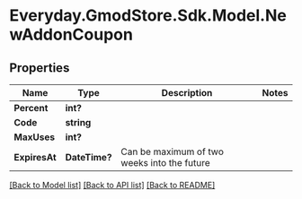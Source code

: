 # Everyday.GmodStore.Sdk.Model.NewAddonCoupon
## Properties

Name | Type | Description | Notes
------------ | ------------- | ------------- | -------------
**Percent** | **int?** |  | 
**Code** | **string** |  | 
**MaxUses** | **int?** |  | 
**ExpiresAt** | **DateTime?** | Can be maximum of two weeks into the future | 

[[Back to Model list]](../README.md#documentation-for-models) [[Back to API list]](../README.md#documentation-for-api-endpoints) [[Back to README]](../README.md)

